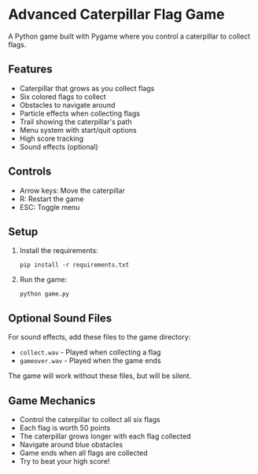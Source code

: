 # Advanced Caterpillar Flag Game

A Python game built with Pygame where you control a caterpillar to collect flags.

## Features

- Caterpillar that grows as you collect flags
- Six colored flags to collect
- Obstacles to navigate around
- Particle effects when collecting flags
- Trail showing the caterpillar's path
- Menu system with start/quit options
- High score tracking
- Sound effects (optional)

## Controls

- Arrow keys: Move the caterpillar
- R: Restart the game
- ESC: Toggle menu

## Setup

1. Install the requirements:
   ```
   pip install -r requirements.txt
   ```

2. Run the game:
   ```
   python game.py
   ```

## Optional Sound Files

For sound effects, add these files to the game directory:
- `collect.wav` - Played when collecting a flag
- `gameover.wav` - Played when the game ends

The game will work without these files, but will be silent.

## Game Mechanics

- Control the caterpillar to collect all six flags
- Each flag is worth 50 points
- The caterpillar grows longer with each flag collected
- Navigate around blue obstacles
- Game ends when all flags are collected
- Try to beat your high score!
